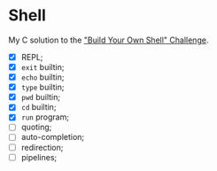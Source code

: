 # Shell

My C solution to the ["Build Your Own Shell" Challenge](https://app.codecrafters.io/courses/shell/overview).

- [x] REPL;
- [x] `exit` builtin;
- [x] `echo` builtin;
- [x] `type` builtin;
- [x] `pwd` builtin;
- [x] `cd` builtin;
- [x] `run` program;
- [ ] quoting;
- [ ] auto-completion;
- [ ] redirection;
- [ ] pipelines;
